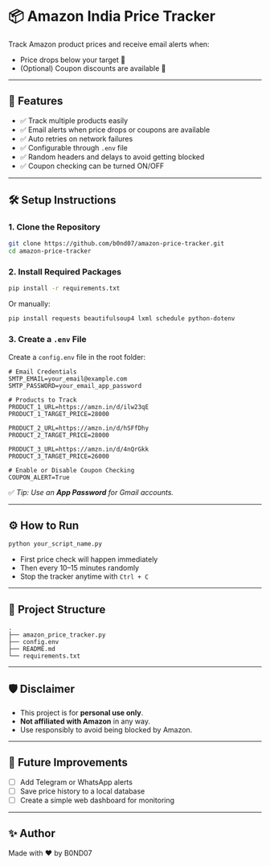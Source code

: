 # 📦 Amazon India Price Tracker

Track Amazon product prices and receive email alerts when:
- Price drops below your target 🎯
- (Optional) Coupon discounts are available 🎫

---

## 🚀 Features
- ✅ Track multiple products easily
- ✅ Email alerts when price drops or coupons are available
- ✅ Auto retries on network failures
- ✅ Configurable through `.env` file
- ✅ Random headers and delays to avoid getting blocked
- ✅ Coupon checking can be turned ON/OFF

---

## 🛠️ Setup Instructions

### 1. Clone the Repository

```bash
git clone https://github.com/b0nd07/amazon-price-tracker.git
cd amazon-price-tracker
```

### 2. Install Required Packages

```bash
pip install -r requirements.txt
```

Or manually:

```bash
pip install requests beautifulsoup4 lxml schedule python-dotenv
```

### 3. Create a `.env` File

Create a `config.env` file in the root folder:

```env
# Email Credentials
SMTP_EMAIL=your_email@example.com
SMTP_PASSWORD=your_email_app_password

# Products to Track
PRODUCT_1_URL=https://amzn.in/d/ilw23qE
PRODUCT_1_TARGET_PRICE=28000

PRODUCT_2_URL=https://amzn.in/d/hSFfDhy
PRODUCT_2_TARGET_PRICE=28000

PRODUCT_3_URL=https://amzn.in/d/4nQrGkk
PRODUCT_3_TARGET_PRICE=26000

# Enable or Disable Coupon Checking
COUPON_ALERT=True
```

✅ *Tip: Use an **App Password** for Gmail accounts.*

---

## ⚙️ How to Run

```bash
python your_script_name.py
```

- First price check will happen immediately
- Then every 10–15 minutes randomly
- Stop the tracker anytime with `Ctrl + C`

---

## 🧹 Project Structure

```
.
├── amazon_price_tracker.py
├── config.env
├── README.md
└── requirements.txt
```

---

## 🛡️ Disclaimer

- This project is for **personal use only**.
- **Not affiliated with Amazon** in any way.
- Use responsibly to avoid being blocked by Amazon.

---

## 🧠 Future Improvements

- [ ] Add Telegram or WhatsApp alerts
- [ ] Save price history to a local database
- [ ] Create a simple web dashboard for monitoring

---

## ✨ Author

Made with ❤️ by B0ND07
